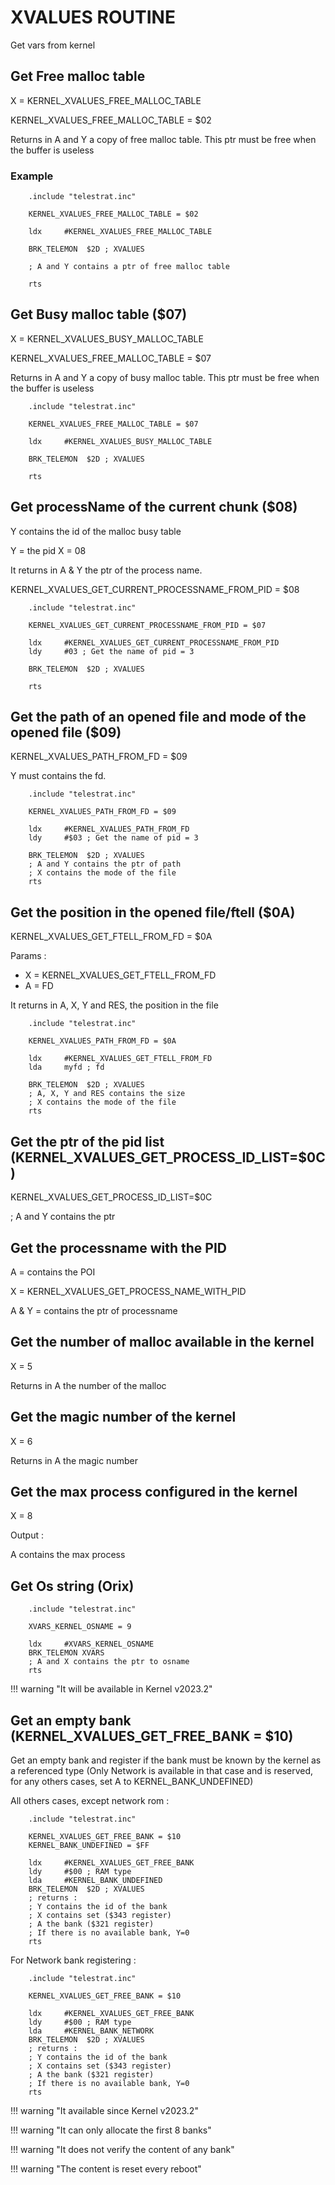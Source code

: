 # XVALUES ROUTINE

Get vars from kernel

## Get Free malloc table

X = KERNEL_XVALUES_FREE_MALLOC_TABLE

KERNEL_XVALUES_FREE_MALLOC_TABLE = $02

Returns in A and Y a copy of free malloc table. This ptr must be free when the buffer is useless

### Example

```ca65
    .include "telestrat.inc"

    KERNEL_XVALUES_FREE_MALLOC_TABLE = $02

    ldx     #KERNEL_XVALUES_FREE_MALLOC_TABLE

    BRK_TELEMON  $2D ; XVALUES

    ; A and Y contains a ptr of free malloc table

    rts
```

## Get Busy malloc table ($07)

X = KERNEL_XVALUES_BUSY_MALLOC_TABLE

KERNEL_XVALUES_FREE_MALLOC_TABLE = $07

Returns in A and Y a copy of busy malloc table. This ptr must be free when the buffer is useless

```ca65
    .include "telestrat.inc"

    KERNEL_XVALUES_FREE_MALLOC_TABLE = $07

    ldx     #KERNEL_XVALUES_BUSY_MALLOC_TABLE

    BRK_TELEMON  $2D ; XVALUES

    rts
```

## Get processName of the current chunk ($08)

Y contains the id of the malloc busy table

Y = the pid
X = 08

It returns in A & Y the ptr of the process name.

KERNEL_XVALUES_GET_CURRENT_PROCESSNAME_FROM_PID = $08

```ca65
    .include "telestrat.inc"

    KERNEL_XVALUES_GET_CURRENT_PROCESSNAME_FROM_PID = $07

    ldx     #KERNEL_XVALUES_GET_CURRENT_PROCESSNAME_FROM_PID
    ldy     #03 ; Get the name of pid = 3

    BRK_TELEMON  $2D ; XVALUES

    rts
```

## Get the path of an opened file and mode of the opened file ($09)

KERNEL_XVALUES_PATH_FROM_FD = $09

Y must contains the fd.

```ca65
    .include "telestrat.inc"

    KERNEL_XVALUES_PATH_FROM_FD = $09

    ldx     #KERNEL_XVALUES_PATH_FROM_FD
    ldy     #$03 ; Get the name of pid = 3

    BRK_TELEMON  $2D ; XVALUES
    ; A and Y contains the ptr of path
    ; X contains the mode of the file
    rts
```

## Get the position in the opened file/ftell ($0A)

KERNEL_XVALUES_GET_FTELL_FROM_FD = $0A

Params :

* X = KERNEL_XVALUES_GET_FTELL_FROM_FD
* A = FD

It returns in A, X, Y and RES, the position in the file

```ca65
    .include "telestrat.inc"

    KERNEL_XVALUES_PATH_FROM_FD = $0A

    ldx     #KERNEL_XVALUES_GET_FTELL_FROM_FD
    lda     myfd ; fd

    BRK_TELEMON  $2D ; XVALUES
    ; A, X, Y and RES contains the size
    ; X contains the mode of the file
    rts
```

## Get the ptr of the pid list (KERNEL_XVALUES_GET_PROCESS_ID_LIST=$0C)

KERNEL_XVALUES_GET_PROCESS_ID_LIST=$0C

; A and Y contains the ptr

## Get the processname with the PID

A = contains the POI

X = KERNEL_XVALUES_GET_PROCESS_NAME_WITH_PID

A & Y = contains the ptr of processname

## Get the number of malloc available in the kernel

X = 5

Returns in A the number of the malloc

## Get the magic number of the kernel

X = 6

Returns in A the magic number

## Get the max process configured in the kernel

X = 8

Output :

A contains the max process

## Get Os string (Orix)

```ca65
    .include "telestrat.inc"

    XVARS_KERNEL_OSNAME = 9

    ldx     #XVARS_KERNEL_OSNAME
    BRK_TELEMON XVARS
    ; A and X contains the ptr to osname
    rts
```

!!! warning "It will be available in Kernel v2023.2"

## Get an empty bank (KERNEL_XVALUES_GET_FREE_BANK = $10)

Get an empty bank and register if the bank must be known by the kernel as a referenced type (Only Network is available in that case and is reserved, for any others cases, set A to KERNEL_BANK_UNDEFINED)

All others cases, except network rom :

```ca65
    .include "telestrat.inc"

    KERNEL_XVALUES_GET_FREE_BANK = $10
    KERNEL_BANK_UNDEFINED = $FF

    ldx     #KERNEL_XVALUES_GET_FREE_BANK
    ldy     #$00 ; RAM type
    lda     #KERNEL_BANK_UNDEFINED
    BRK_TELEMON  $2D ; XVALUES
    ; returns :
    ; Y contains the id of the bank
    ; X contains set ($343 register)
    ; A the bank ($321 register)
    ; If there is no available bank, Y=0
    rts
```

For Network bank registering :

```ca65
    .include "telestrat.inc"

    KERNEL_XVALUES_GET_FREE_BANK = $10

    ldx     #KERNEL_XVALUES_GET_FREE_BANK
    ldy     #$00 ; RAM type
    lda     #KERNEL_BANK_NETWORK
    BRK_TELEMON  $2D ; XVALUES
    ; returns :
    ; Y contains the id of the bank
    ; X contains set ($343 register)
    ; A the bank ($321 register)
    ; If there is no available bank, Y=0
    rts
```

!!! warning "It available since Kernel v2023.2"

!!! warning "It can only allocate the first 8 banks"

!!! warning "It does not verify the content of any bank"

!!! warning "The content is reset every reboot"
